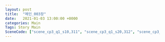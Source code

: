 ```yaml
---
layout: post
title:  "메인_003장"
date:   2021-01-03 13:00:00 +0000
categories: Main
Tags: Story Main
SceneCode: ["scene_cp3_q1_s10,311", "scene_cp3_q1_s20,312", "scene_cp3_q2_s10,321", "scene_cp3_q2_s20,322", "scene_cp3_q3_s10,331", "scene_cp3_q3_s20,332", "scene_cp3_q4_s10,341", "scene_cp3_q4_s20,342", "scene_cp3_q4_s30,343"]
---
```

